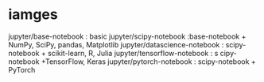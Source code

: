 # iamges
jupyter/base-notebook : basic 
jupyter/scipy-notebook :base-notebook + NumPy, SciPy, pandas, Matplotlib
jupyter/datascience-notebook : scipy-notebook + scikit-learn, R, Julia
jupyter/tensorflow-notebook : s cipy-notebook +TensorFlow, Keras
jupyter/pytorch-notebook : scipy-notebook + PyTorch